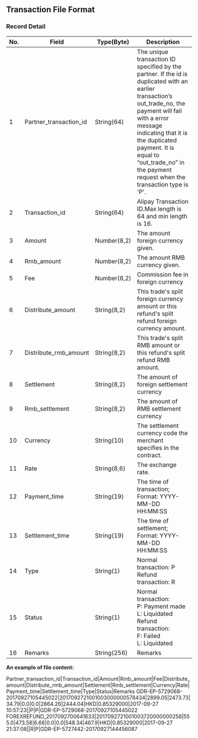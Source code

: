 ## Transaction File Format

### Record Detail

|No.	|Field	|Type(Byte)	|Description|
|-----|-------|-----------| ----------|
|1	|Partner_transaction_id |String(64)	|The unique transaction ID specified by the partner. If the id is duplicated with an earlier transaction’s out_trade_no, the payment will fail with a error message indicating that it is the duplicated payment. It is equal to “out_trade_no” in the payment request when the transaction type is 'P'.|
|2	|Transaction_id	|String(64)	|Alipay Transaction ID.Max length is 64 and min length is 16.|
|3	|Amount	|Number(8,2)	|The amount foreign currency given.|
|4	|Rmb_amount	|Number(8,2)	|The amount RMB currency given.|
|5	|Fee	|Number(8,2)	|Commission fee in foreign currency|
|6	|Distribute_amount	|String(8,2)	|This trade's split foreign currency amount or this refund's split refund foreign currency amount.|
|7	|Distribute_rmb_amount	|String(8,2)	|This trade's split RMB amount or this refund's split refund RMB amount.|
|8	|Settlement	|String(8,2)	|The amount of foreign settlement currency|
|9	|Rmb_settlement	|String(8,2)	|The amount of RMB settlement currency|
|10	|Currency	|String(10)	|The settlement currency code the merchant specifies in the contract.|
|11	|Rate	|String(8,6)	|The exchange rate.|
|12	|Payment_time	|String(19)|The time of transaction;<br/> Format: YYYY-MM-DD HH:MM:SS|
|13	|Settlement_time	|String(19)	|The time of settlement;<br/> Format: YYYY-MM-DD HH:MM:SS|
|14	|Type	|String(1)	|Normal transaction: P <br/> Refund transaction: R|
|15	|Status	|String(1)	|Normal transaction: <br/> P: Payment made <br/> L: Liquidated <br/> Refund transaction: <br/> F: Failed <br/> L: Liquidated
|16	|Remarks	|String(256)	|Remarks|

**An example of file content:**

Partner_transaction_id|Transaction_id|Amount|Rmb_amount|Fee|Distribute_amount|Distribute_rmb_amount|Settlement|Rmb_settlement|Currency|Rate|Payment_time|Settlement_time|Type|Status|Remarks
GDR-EP-5729068-20170927105445022|2017092721001003000000578434|2899.05|2473.73|34.79|0.0|0.0|2864.26|2444.04|HKD|0.85329000|2017-09-27 10:57:23||P|P|GDR-EP-5729068-20170927105445022
FOREXREFUND_2017092700641633|2017092721001003720000000258|555.0|473.58|6.66|0.0|0.0|548.34|467.9|HKD|0.85329000|2017-09-27 21:37:08||R|P|GDR-EP-5727442-20170927144456087
